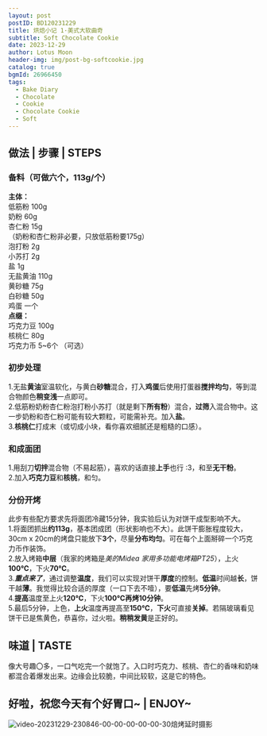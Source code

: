 ```yaml
---
layout: post
postID: BD120231229
title: 烘焙小记 1·美式大软曲奇
subtitle: Soft Chocolate Cookie
date: 2023-12-29
author: Lotus Moon
header-img: img/post-bg-softcookie.jpg
catalog: true
bgmId: 26966450
tags:
  - Bake Diary
  - Chocolate
  - Cookie
  - Chocolate Cookie
  - Soft
---
```


## 做法 | 步骤 | STEPS
### 备料（可做六个，113g/个）
**主体：**  
低筋粉 100g  
奶粉 60g  
杏仁粉 15g  
（奶粉和杏仁粉非必要，只放低筋粉要175g）  
泡打粉 2g  
小苏打 2g  
盐 1g  
无盐黄油 110g  
黄砂糖 75g  
白砂糖 50g  
鸡蛋 一个  
**点缀：**  
巧克力豆 100g  
核桃仁 80g  
巧克力币 5~6个 （可选）
### 初步处理
1.无盐**黄油**室温软化，与黄白**砂糖**混合，打入**鸡蛋**后使用打蛋器**搅拌均匀**，等到混合物颜色**稍变浅**一点即可。  
2.低筋粉奶粉杏仁粉泡打粉小苏打（就是剩下**所有粉**）混合，**过筛**入混合物中。这一步奶粉和杏仁粉可能有较大颗粒，可能需补充。加入**盐**。  
3.**核桃仁**打成末（或切成小块，看你喜欢细腻还是粗糙的口感）。
### 和成面团
1.用刮刀**切拌**混合物（不易起筋），喜欢的话直接**上手**也行 :3，和至**无干粉**。  
2.加入**巧克力豆**和**核桃**，和匀。
### 分份开烤
<span class="img-caption text-muted">此步有些配方要求先将面团冷藏15分钟，我实验后认为对饼干成型影响不大。</span>  
1.将面团抓出**约113g**，基本团成团（形状影响也不大）。此饼干膨胀程度较大，30cm x 20cm的烤盘只能放下**3个**，尽量**分布均匀**。可在每个上面掰碎一个巧克力币作装饰。  
2.放入烤箱**中层**（我家的烤箱是*美的Midea 家用多功能电烤箱PT25*），上火**100℃**，下火**70℃**。  
3.***重点来了***，通过调整**温度**，我们可以实现对饼干**厚度**的控制。**低温**时间越**长**，饼干越**薄**。我觉得比较合适的厚度（一口下去不噎），要**低温**先烤**5分钟**。  
4.**提高**温度至上火**120℃**，下火**100℃**再烤**10分钟**。  
5.最后5分钟，上色，**上火**温度再提高至**150℃**，**下火**可直接**关掉**。若隔玻璃看见饼干已是焦黄色，恭喜你，过火啦。**稍稍发黄**是正好的。
## 味道 | TASTE
像大号趣〇多，一口气吃完一个就饱了。入口时巧克力、核桃、杏仁的香味和奶味都混合着爆发出来。边缘会比较脆，中间比较软，这是它的特色。
## 好啦，祝您今天有个好胃口~ | ENJOY~
<img src="https://cdn.jsdelivr.net/gh/lotus-moon-0/Baking-GIF/video_20231229_230846%2000_00_00-00_00_30.gif" alt="video-20231229-230846-00-00-00-00-00-30" border="0"><span class="img-caption text-muted">焙烤延时摄影</span>
